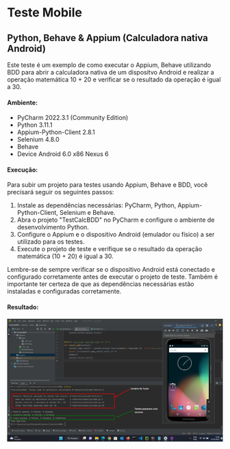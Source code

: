 # Teste Mobile
## Python, Behave &amp; Appium (Calculadora nativa Android)

Este teste é um exemplo de como executar o Appium, Behave utilizando BDD para 
abrir a calculadora nativa de um dispositvo Android e realizar a operação matemática
10 + 20 e verificar se o resultado da operação é igual a 30.

#### Ambiente:
- PyCharm 2022.3.1 (Community Edition) 
- Python 3.11.1 
- Appium-Python-Client 2.8.1
- Selenium 4.8.0
- Behave
- Device Android 6.0 x86 Nexus 6


#### Execução:
Para subir um projeto para testes usando Appium, Behave e BDD, você precisará seguir os seguintes passos:

1. Instale as dependências necessárias: PyCharm, Python, Appium-Python-Client, Selenium e Behave.
2. Abra o projeto "TestCalcBDD" no PyCharm e configure o ambiente de desenvolvimento Python.
3. Configure o Appium e o dispositivo Android (emulador ou físico) a ser utilizado para os testes.
4. Execute o projeto de teste e verifique se o resultado da operação matemática (10 + 20) é igual a 30.

Lembre-se de sempre verificar se o dispositivo Android está conectado e configurado corretamente antes de executar o projeto de teste. 
Também é importante ter certeza de que as dependências necessárias estão instaladas e configuradas corretamente.


#### Resultado:
![testepassou.png](imagens%2Ftestepassou.png)

